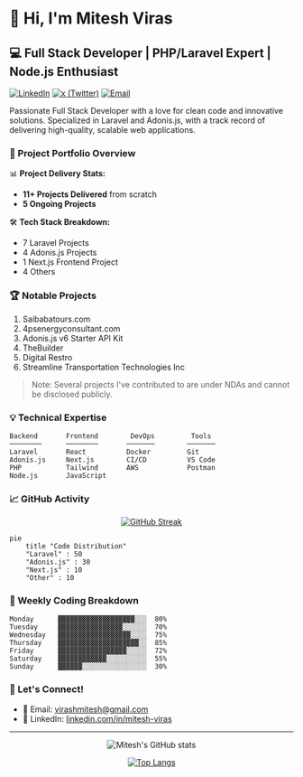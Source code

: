 # 👋 Hi, I'm Mitesh Viras

## 💻 Full Stack Developer | PHP/Laravel Expert | Node.js Enthusiast

[![LinkedIn](https://img.shields.io/badge/LinkedIn-Connect-blue)](https://linkedin.com/in/mitesh-viras)
[![x (Twitter)](https://img.shields.io/twitter/follow/mitesh_viras)](https://x.com/mitesh_viras)
[![Email](https://img.shields.io/badge/Email-Contact-red)](mailto:virashmitesh@gmail.com)

Passionate Full Stack Developer with a love for clean code and innovative solutions. Specialized in Laravel and Adonis.js, with a track record of delivering high-quality, scalable web applications.

### 🚀 Project Portfolio Overview

📊 **Project Delivery Stats:**
- **11+ Projects Delivered** from scratch
- **5 Ongoing Projects**

🛠️ **Tech Stack Breakdown:**
- 7 Laravel Projects
- 4 Adonis.js Projects
- 1 Next.js Frontend Project
- 4 Others

### 🏆 Notable Projects

1. Saibabatours.com
2. 4psenergyconsultant.com
3. Adonis.js v6 Starter API Kit
4. TheBuilder
5. Digital Restro
6. Streamline Transportation Technologies Inc

> Note: Several projects I've contributed to are under NDAs and cannot be disclosed publicly.

### 💡 Technical Expertise

```
Backend       Frontend        DevOps         Tools
────────      ────────       ───────        ─────── 
Laravel       React          Docker         Git
Adonis.js     Next.js        CI/CD          VS Code
PHP           Tailwind       AWS            Postman
Node.js       JavaScript                    
```

### 📈 GitHub Activity

<div align="center">

[![GitHub Streak](https://github-readme-streak-stats.herokuapp.com/?user=miteshviras&theme=dark)](https://git.io/streak-stats)

</div>

```mermaid
pie
    title "Code Distribution"
    "Laravel" : 50
    "Adonis.js" : 30
    "Next.js" : 10
    "Other" : 10
```

### 🎯 Weekly Coding Breakdown

```
Monday      ▓▓▓▓▓▓▓▓▓▓▓▓▓▓▓▓▓▓▓░░░  80%
Tuesday     ▓▓▓▓▓▓▓▓▓▓▓▓▓▓▓▓░░░░░░  70%
Wednesday   ▓▓▓▓▓▓▓▓▓▓▓▓▓▓▓▓▓▓░░░░  75%
Thursday    ▓▓▓▓▓▓▓▓▓▓▓▓▓▓▓▓▓▓▓▓░░  85%
Friday      ▓▓▓▓▓▓▓▓▓▓▓▓▓▓▓▓▓░░░░░  72%
Saturday    ▓▓▓▓▓▓▓▓▓▓▓▓░░░░░░░░░░  55%
Sunday      ▓▓▓▓▓▓░░░░░░░░░░░░░░░░  30%
```

### 🤝 Let's Connect!
- 📧 Email: virashmitesh@gmail.com
- 🔗 LinkedIn: [linkedin.com/in/mitesh-viras](https://linkedin.com/in/mitesh-viras)

---

<div align="center">

![Mitesh's GitHub stats](https://github-readme-stats.vercel.app/api?username=miteshviras&show_icons=true&theme=radical)

[![Top Langs](https://github-readme-stats.vercel.app/api/top-langs/?username=miteshviras&layout=compact&theme=radical)](https://github.com/miteshviras)

</div>
